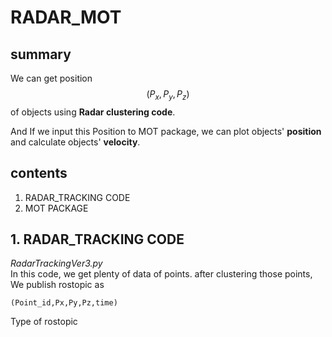 # RADAR_MOT
## summary
We can get position$$(P_{x}, P_{y},P_{z})$$ of objects using __Radar clustering code__.  
   
   And If we input this Position to MOT package, we can plot objects' __position__ and calculate objects' __velocity__.
  
## contents
1. RADAR_TRACKING CODE
2. MOT PACKAGE
## 1. RADAR_TRACKING CODE
_RadarTrackingVer3.py_   
In this code, we get plenty of data of points. after clustering those points, We publish rostopic as     
```
(Point_id,Px,Py,Pz,time)
```
Type of rostopic
